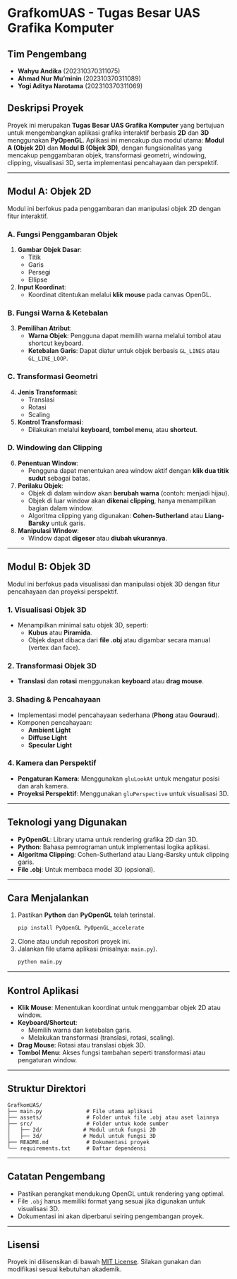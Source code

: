# GrafkomUAS - Tugas Besar UAS Grafika Komputer

## Tim Pengembang
- **Wahyu Andika** (202310370311075)
- **Ahmad Nur Mu’minin** (202310370311089)
- **Yogi Aditya Narotama** (202310370311069)

## Deskripsi Proyek
Proyek ini merupakan **Tugas Besar UAS Grafika Komputer** yang bertujuan untuk mengembangkan aplikasi grafika interaktif berbasis **2D** dan **3D** menggunakan **PyOpenGL**. Aplikasi ini mencakup dua modul utama: **Modul A (Objek 2D)** dan **Modul B (Objek 3D)**, dengan fungsionalitas yang mencakup penggambaran objek, transformasi geometri, windowing, clipping, visualisasi 3D, serta implementasi pencahayaan dan perspektif.

---

## Modul A: Objek 2D
Modul ini berfokus pada penggambaran dan manipulasi objek 2D dengan fitur interaktif.

### A. Fungsi Penggambaran Objek
1. **Gambar Objek Dasar**:
   - Titik
   - Garis
   - Persegi
   - Ellipse
2. **Input Koordinat**:
   - Koordinat ditentukan melalui **klik mouse** pada canvas OpenGL.

### B. Fungsi Warna & Ketebalan
3. **Pemilihan Atribut**:
   - **Warna Objek**: Pengguna dapat memilih warna melalui tombol atau shortcut keyboard.
   - **Ketebalan Garis**: Dapat diatur untuk objek berbasis `GL_LINES` atau `GL_LINE_LOOP`.

### C. Transformasi Geometri
4. **Jenis Transformasi**:
   - Translasi
   - Rotasi
   - Scaling
5. **Kontrol Transformasi**:
   - Dilakukan melalui **keyboard**, **tombol menu**, atau **shortcut**.

### D. Windowing dan Clipping
6. **Penentuan Window**:
   - Pengguna dapat menentukan area window aktif dengan **klik dua titik sudut** sebagai batas.
7. **Perilaku Objek**:
   - Objek di dalam window akan **berubah warna** (contoh: menjadi hijau).
   - Objek di luar window akan **dikenai clipping**, hanya menampilkan bagian dalam window.
   - Algoritma clipping yang digunakan: **Cohen-Sutherland** atau **Liang-Barsky** untuk garis.
8. **Manipulasi Window**:
   - Window dapat **digeser** atau **diubah ukurannya**.

---

## Modul B: Objek 3D
Modul ini berfokus pada visualisasi dan manipulasi objek 3D dengan fitur pencahayaan dan proyeksi perspektif.

### 1. Visualisasi Objek 3D
- Menampilkan minimal satu objek 3D, seperti:
  - **Kubus** atau **Piramida**.
  - Objek dapat dibaca dari **file .obj** atau digambar secara manual (vertex dan face).

### 2. Transformasi Objek 3D
- **Translasi** dan **rotasi** menggunakan **keyboard** atau **drag mouse**.

### 3. Shading & Pencahayaan
- Implementasi model pencahayaan sederhana (**Phong** atau **Gouraud**).
- Komponen pencahayaan:
  - **Ambient Light**
  - **Diffuse Light**
  - **Specular Light**

### 4. Kamera dan Perspektif
- **Pengaturan Kamera**: Menggunakan `gluLookAt` untuk mengatur posisi dan arah kamera.
- **Proyeksi Perspektif**: Menggunakan `gluPerspective` untuk visualisasi 3D.

---

## Teknologi yang Digunakan
- **PyOpenGL**: Library utama untuk rendering grafika 2D dan 3D.
- **Python**: Bahasa pemrograman untuk implementasi logika aplikasi.
- **Algoritma Clipping**: Cohen-Sutherland atau Liang-Barsky untuk clipping garis.
- **File .obj**: Untuk membaca model 3D (opsional).

---

## Cara Menjalankan
1. Pastikan **Python** dan **PyOpenGL** telah terinstal.
   ```bash
   pip install PyOpenGL PyOpenGL_accelerate
   ```
2. Clone atau unduh repositori proyek ini.
3. Jalankan file utama aplikasi (misalnya: `main.py`).
   ```bash
   python main.py
   ```

---

## Kontrol Aplikasi
- **Klik Mouse**: Menentukan koordinat untuk menggambar objek 2D atau window.
- **Keyboard/Shortcut**:
  - Memilih warna dan ketebalan garis.
  - Melakukan transformasi (translasi, rotasi, scaling).
- **Drag Mouse**: Rotasi atau translasi objek 3D.
- **Tombol Menu**: Akses fungsi tambahan seperti transformasi atau pengaturan window.

---

## Struktur Direktori
```
GrafkomUAS/
├── main.py              # File utama aplikasi
├── assets/              # Folder untuk file .obj atau aset lainnya
├── src/                 # Folder untuk kode sumber
│   ├── 2d/             # Modul untuk fungsi 2D
│   ├── 3d/             # Modul untuk fungsi 3D
├── README.md            # Dokumentasi proyek
└── requirements.txt     # Daftar dependensi
```

---

## Catatan Pengembang
- Pastikan perangkat mendukung OpenGL untuk rendering yang optimal.
- File `.obj` harus memiliki format yang sesuai jika digunakan untuk visualisasi 3D.
- Dokumentasi ini akan diperbarui seiring pengembangan proyek.

---

## Lisensi
Proyek ini dilisensikan di bawah [MIT License](LICENSE). Silakan gunakan dan modifikasi sesuai kebutuhan akademik.
